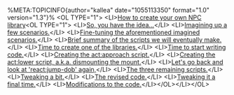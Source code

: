 %META:TOPICINFO{author=\"kallea\" date=\"1055113350\" format=\"1.0\"
version=\"1.3\"}% \<OL TYPE=\"1\"\> \<LI\>[How to create your own NPC
library](NIPRefLibraries)\<OL TYPE=\"1\"\> \<LI\>[So, you have the
idea\...](NIPRefLibraries1.1)\</LI\> \<LI\>[Imagining up a few
scenarios.](NIPRefLibraries1.2)\</LI\> \<LI\>[Fine-tuning the
aforementioned imagined scenarios.](NIPRefLibraries1.3)\</LI\>
\<LI\>[Brief summary of the scripts we will eventually
make.](NIPRefLibraries1.4)\</LI\> \<LI\>[Time to create one of the
libraries.](NIPRefLibraries1.5)\</LI\> \<LI\>[Time to start writing
code.](NIPRefLibraries1.6)\</LI\> \<LI\>[Creating the act:approach
script.](NIPRefLibraries1.7)\</LI\> \<LI\>[Creating the act:lower
script, a.k.a. dismounting the mount.](NIPRefLibraries1.8)\</LI\>
\<LI\>[Let\'s go back and look at \'react:jump-dob\'
again,](NIPRefLibraries1.9)\</LI\> \<LI\>[The three remaining
scripts.](NIPRefLibraries1.10)\</LI\> \<LI\>[Tweaking a
bit.](NIPRefLibraries1.11)\</LI\> \<LI\>[The revised
code.](NIPRefLibraries1.12)\</LI\> \<LI\>[Tweaking it a final
time.](NIPRefLibraries1.13)\</LI\> \<LI\>[Modifications to the
code.](NIPRefLibraries1.14)\</LI\>\</OL\>\</LI\>\</OL\>
